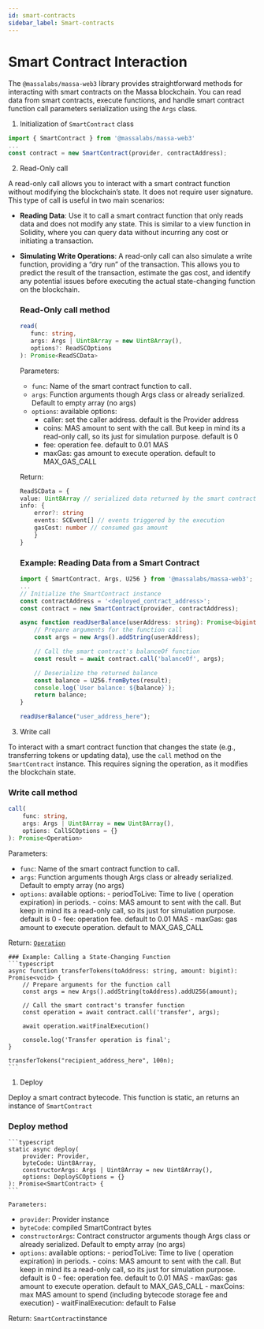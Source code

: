 ```yaml
---
id: smart-contracts
sidebar_label: Smart-contracts
---
```


# Smart Contract Interaction
The `@massalabs/massa-web3` library provides straightforward methods for interacting with smart contracts on the Massa blockchain. You can read data from smart contracts, execute functions, and handle smart contract function call parameters serialization using the `Args` class.

1. Initialization of `SmartContract` class

```typescript
import { SmartContract } from '@massalabs/massa-web3'
...
const contract = new SmartContract(provider, contractAddress);
```

2. Read-Only call

A read-only call allows you to interact with a smart contract function without modifying the blockchain’s state. It does not require user signature. This type of call is useful in two main scenarios:
 - **Reading Data**: Use it to call a smart contract function that only reads data and does not modify any state. This is similar to a view function in Solidity, where you can query data without incurring any cost or initiating a transaction.
 - **Simulating Write Operations**: A read-only call can also simulate a write function, providing a “dry run” of the transaction. This allows you to predict the result of the transaction, estimate the gas cost, and identify any potential issues before executing the actual state-changing function on the blockchain.
   
   ### Read-Only call method

    ```typescript
    read(
       func: string,
       args: Args | Uint8Array = new Uint8Array(),
       options?: ReadSCOptions
    ): Promise<ReadSCData>
    ```

    Parameters:
   - `func`: Name of the smart contract function to call.
   - `args`: Function arguments though Args class or already serialized. Default to empty array (no args)
   - `options`: available options:
       - caller: set the caller address. default is the Provider address
       - coins: MAS amount to sent with the call. But keep in mind its a read-only call, so its just for simulation purpose. default is 0
       - fee: operation fee. default to 0.01 MAS
       - maxGas: gas amount to execute operation. default to MAX_GAS_CALL
   
   Return:
    ```typescript
    ReadSCData = {
    value: Uint8Array // serialized data returned by the smart contract function
    info: {
        error?: string
        events: SCEvent[] // events triggered by the execution
        gasCost: number // consumed gas amount
        }
    }
    ```

    ###  Example: Reading Data from a Smart Contract

    ```typescript
    import { SmartContract, Args, U256 } from '@massalabs/massa-web3';
    ...
    // Initialize the SmartContract instance
    const contractAddress = '<deployed_contract_address>';
    const contract = new SmartContract(provider, contractAddress);

    async function readUserBalance(userAddress: string): Promise<bigint> {
        // Prepare arguments for the function call
        const args = new Args().addString(userAddress);

        // Call the smart contract's balanceOf function
        const result = await contract.call('balanceOf', args);

        // Deserialize the returned balance
        const balance = U256.fromBytes(result);
        console.log(`User balance: ${balance}`);
        return balance;
    }

    readUserBalance("user_address_here");
    ```

3. Write call

To interact with a smart contract function that changes the state (e.g., transferring tokens or updating data), use the `call` method on the `SmartContract` instance. This requires signing the operation, as it modifies the blockchain state.

### Write call method

```typescript
call(
    func: string,
    args: Args | Uint8Array = new Uint8Array(),
    options: CallSCOptions = {}
): Promise<Operation>
```

Parameters:
   - `func`: Name of the smart contract function to call.
   - `args`: Function arguments though Args class or already serialized. Default to empty array (no args)
   - `options`: available options:
    - periodToLive: Time to live ( operation expiration) in periods.
    - coins: MAS amount to sent with the call. But keep in mind its a read-only call, so its just for simulation purpose. default is 0
    - fee: operation fee. default to 0.01 MAS
    - maxGas: gas amount to execute operation. default to MAX_GAS_CALL

   Return:
   [`Operation`](./operation.md)

    ### Example: Calling a State-Changing Function
    ```typescript
    async function transferTokens(toAddress: string, amount: bigint): Promise<void> {
        // Prepare arguments for the function call
        const args = new Args().addString(toAddress).addU256(amount);

        // Call the smart contract's transfer function
        const operation = await contract.call('transfer', args);

        await operation.waitFinalExecution()

        console.log('Transfer operation is final';
    }

    transferTokens("recipient_address_here", 100n);
    ```


1. Deploy

Deploy a smart contract bytecode. This function is static, an returns an instance of `SmartContract`

   ### Deploy method

    ```typescript
    static async deploy(
        provider: Provider,
        byteCode: Uint8Array,
        constructorArgs: Args | Uint8Array = new Uint8Array(),
        options: DeploySCOptions = {}
    ): Promise<SmartContract> {
    ```

    Parameters:
   - `provider`: Provider instance
   - `byteCode`: compiled SmartContract bytes
   -  `constructorArgs`: Contract constructor arguments though Args class or already serialized. Default to empty array (no args)
   - `options`: available options:
    - periodToLive: Time to live ( operation expiration) in periods.
    - coins: MAS amount to sent with the call. But keep in mind its a read-only call, so its just for simulation purpose. default is 0
    - fee: operation fee. default to 0.01 MAS
    - maxGas: gas amount to execute operation. default to MAX_GAS_CALL
    - maxCoins: max MAS amount to spend (including bytecode storage fee and execution)
    - waitFinalExecution: default to False

   Return:
   `SmartContract`instance

